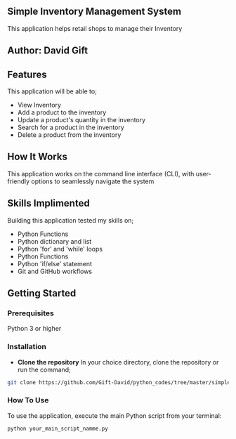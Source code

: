 ## Simple Inventory Management System

This application helps retail shops to manage their Inventory

## Author: David Gift

## Features
This application will be able to;
- View Inventory
- Add a product to the inventory
- Update a product's quantity in the inventory
- Search for a product in the inventory
- Delete a product from the inventory

## How It Works
This application works on the command line interface (CLI), with user-friendly options to seamlessly navigate the system

## Skills Implimented
Building this application tested my skills on;
- Python Functions
- Python dictionary and list
- Python 'for' and 'while' loops
- Python Functions
- Python 'if/else' statement
- Git and GitHub workflows

## Getting Started

### Prerequisites
Python 3 or higher

### Installation
- **Clone the repository**
In your choice directory, clone the repository or run the command;
```bash
git clone https://github.com/Gift-David/python_codes/tree/master/simpleInventory.git
```

### How To Use
To use the application, execute the main Python script from your terminal:

```bash
python your_main_script_namme.py